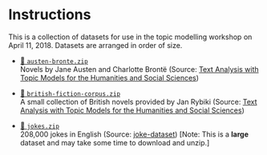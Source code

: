 # Instructions

This is a collection of datasets for use in the topic modelling workshop on April 11, 2018. Datasets are arranged in order of size.

- [:floppy_disk: `austen-bronte.zip`](https://github.com/whatevery1says/workshop-sandbox/raw/master/austen-bronte.zip)  
Novels by Jane Austen and Charlotte Brontë (Source: [Text Analysis with Topic Models for the Humanities and Social Sciences](https://de.dariah.eu/tatom/datasets.html#datasets))

- [:floppy_disk: `british-fiction-corpus.zip`](https://github.com/whatevery1says/workshop-sandbox/raw/master/british-fiction-corpus.zip)  
A small collection of British novels provided by Jan Rybiki (Source: [Text Analysis with Topic Models for the Humanities and Social Sciences](https://de.dariah.eu/tatom/datasets.html#datasets))

- [:floppy_disk: `jokes.zip`](https://github.com/whatevery1says/workshop-sandbox/raw/master/jokes.zip)  
208,000 jokes in English (Source: [joke-dataset](https://github.com/taivop/joke-dataset)) [Note: This is a **large** dataset and may take some time to download and unzip.]